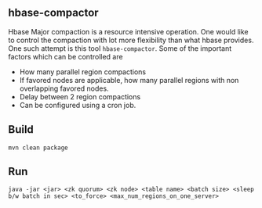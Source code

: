 ## hbase-compactor

Hbase Major compaction is a resource intensive operation. One would like to control the compaction with lot more flexibility than what hbase provides. One such attempt is this tool `hbase-compactor`. Some of the important factors which can be controlled are

* How many parallel region compactions
* If favored nodes are applicable, how many parallel regions with non overlapping favored nodes.
* Delay between 2 region compactions
* Can be configured using a cron job. 

## Build
```
mvn clean package
```

## Run
```
java -jar <jar> <zk quorum> <zk node> <table name> <batch size> <sleep b/w batch in sec> <to_force> <max_num_regions_on_one_server>
```
